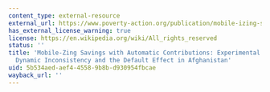 ```yaml
---
content_type: external-resource
external_url: https://www.poverty-action.org/publication/mobile-izing-savings-with-automatic-contributions-experimental-evidence-dynamic
has_external_license_warning: true
license: https://en.wikipedia.org/wiki/All_rights_reserved
status: ''
title: 'Mobile-Zing Savings with Automatic Contributions: Experimental Evidence on
  Dynamic Inconsistency and the Default Effect in Afghanistan'
uid: 5b534aed-aef4-4558-9b8b-d930954fbcae
wayback_url: ''
---
```

